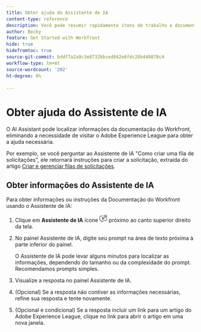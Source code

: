 ```yaml
---
title: Obter ajuda do Assistente de IA
content-type: reference
description: Você pode resumir rapidamente itens de trabalho e documentos usando a funcionalidade Resumir.
author: Becky
feature: Get Started with Workfront
hide: true
hidefromtoc: true
source-git-commit: bddf7a2a9c3e8732bbced042e6fdc28b440870c4
workflow-type: tm+mt
source-wordcount: '202'
ht-degree: 0%

---
```


# Obter ajuda do Assistente de IA

O AI Assistant pode localizar informações da documentação do Workfront, eliminando a necessidade de visitar o Adobe Experience League para obter a ajuda necessária.

Por exemplo, se você perguntar ao Assistente de IA &quot;Como criar uma fila de solicitações&quot;, ele retornará instruções para criar a solicitação, extraída do artigo [Criar e gerenciar filas de solicitações](/help/quicksilver/manage-work/requests/create-and-manage-request-queues/create-request-queue.md).

## Obter informações do Assistente de IA

Para obter informações ou instruções da Documentação do Workfront usando o Assistente de IA:

1. Clique em **Assistente de IA** ícone ![Ícone do Assistente de IA](assets/ai-assistant-icon.png) próximo ao canto superior direito da tela.
1. No painel Assistente de IA, digite seu prompt na área de texto próxima à parte inferior do painel.

   O Assistente de IA pode levar alguns minutos para localizar as informações, dependendo do tamanho ou da complexidade do prompt. Recomendamos prompts simples.

1. Visualize a resposta no painel Assistente de IA.
1. (Opcional) Se a resposta não contiver as informações necessárias, refine sua resposta e tente novamente.
1. (Opcional e condicional) Se a resposta incluir um link para um artigo do Adobe Experience League, clique no link para abrir o artigo em uma nova janela.



